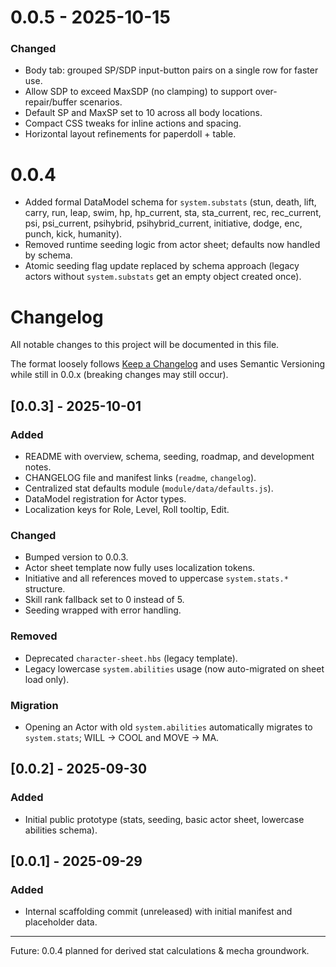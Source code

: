 # 0.0.5 - 2025-10-15
### Changed
- Body tab: grouped SP/SDP input-button pairs on a single row for faster use.
- Allow SDP to exceed MaxSDP (no clamping) to support over-repair/buffer scenarios.
- Default SP and MaxSP set to 10 across all body locations.
- Compact CSS tweaks for inline actions and spacing.
- Horizontal layout refinements for paperdoll + table.

# 0.0.4
- Added formal DataModel schema for `system.substats` (stun, death, lift, carry, run, leap, swim, hp, hp_current, sta, sta_current, rec, rec_current, psi, psi_current, psihybrid, psihybrid_current, initiative, dodge, enc, punch, kick, humanity).
- Removed runtime seeding logic from actor sheet; defaults now handled by schema.
- Atomic seeding flag update replaced by schema approach (legacy actors without `system.substats` get an empty object created once).

# Changelog
All notable changes to this project will be documented in this file.

The format loosely follows [Keep a Changelog](https://keepachangelog.com/en/1.0.0/) and uses Semantic Versioning while still in 0.0.x (breaking changes may still occur).

## [0.0.3] - 2025-10-01
### Added
- README with overview, schema, seeding, roadmap, and development notes.
- CHANGELOG file and manifest links (`readme`, `changelog`).
- Centralized stat defaults module (`module/data/defaults.js`).
- DataModel registration for Actor types.
- Localization keys for Role, Level, Roll tooltip, Edit.

### Changed
- Bumped version to 0.0.3.
- Actor sheet template now fully uses localization tokens.
- Initiative and all references moved to uppercase `system.stats.*` structure.
- Skill rank fallback set to 0 instead of 5.
- Seeding wrapped with error handling.

### Removed
- Deprecated `character-sheet.hbs` (legacy template).
- Legacy lowercase `system.abilities` usage (now auto-migrated on sheet load only).

### Migration
- Opening an Actor with old `system.abilities` automatically migrates to `system.stats`; WILL -> COOL and MOVE -> MA.

## [0.0.2] - 2025-09-30
### Added
- Initial public prototype (stats, seeding, basic actor sheet, lowercase abilities schema).

## [0.0.1] - 2025-09-29
### Added
- Internal scaffolding commit (unreleased) with initial manifest and placeholder data.

---
Future: 0.0.4 planned for derived stat calculations & mecha groundwork.
